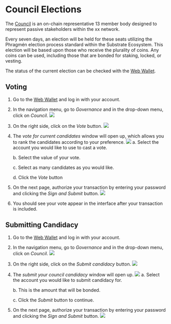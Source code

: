 # Council Elections
The [Council](../../../chain/governance.md#council) is an on-chain
representative 13 member body designed to represent passive stakeholders
within the xx network.

Every seven days, an election will be held for these seats utilizing the
Phragmén election process standard within the Substrate Ecosystem. This
election will be based upon those who receive the plurality of coins.
Any coins can be used, including those that are bonded for staking,
locked, or vesting.

The status of the current election can be checked with the
[Web Wallet](https://wallet.xx.network/#/council).

## Voting

1.  Go to the [Web Wallet](https://wallet.xx.network/) and log in with
    your account.
2.  In the navigation menu, go to *Governance* and in the drop-down
    menu, click on *Council*.
    ![](@site/static/img/Main_Menu_-_Governance,_Council.png)
3.  On the right side, click on the *Vote* button.
    ![](@site/static/img/Explorer_-_Governance,_Council,_Vote_Button.png)
4.  The *vote for current candidates* window will open up, which allows
    you to rank the candidates according to your preference.
    ![](@site/static/img/Explorer_-_Vote_for_Current_Candidates.png)
    a.  Select the account you would like to use to cast a vote.
    
    b.  Select the value of your vote.
    
    c.  Select as many candidates as you would like.
    
    d.  Click the *Vote* button

5.  On the next page, authorize your transaction by entering your
    password and clicking the *Sign and Submit* button.
    ![](@site/static/img/Explorer_-_Authorize_Transaction_(Council_Vote).png)
6.  You should see your vote appear in the interface after your
    transaction is included.

## Submitting Candidacy

1.  Go to the [Web Wallet](https://wallet.xx.network/) and log in with
    your account.
2.  In the navigation menu, go to *Governance* and in the drop-down
    menu, click on *Council*.
    ![](@site/static/img/Main_Menu_-_Governance,_Council.png)
3.  On the right side, click on the *Submit candidacy* button.
    ![](@site/static/img/Explorer_-_Governance,_Council,_Submit_candidacy_Button.png)
4.  The *submit your council candidacy* window will open up.
    ![](@site/static/img/Explorer_-_Submit_council_candidacy.png)
    a.  Select the account you would like to submit candidacy for.
    
    b.  This is the amount that will be bonded.
    
    c.  Click the *Submit* button to continue.
    
5.  On the next page, authorize your transaction by entering your
    password and clicking the *Sign and Submit* button.
    ![](@site/static/img/Explorer_-_Authorize_Transaction_(Submit_Candidacy).png)
